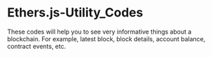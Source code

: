 # Ethers.js-Utility_Codes
These codes will help you to see very informative things about a blockchain. For example, latest block, block details, account balance, contract events, etc.
